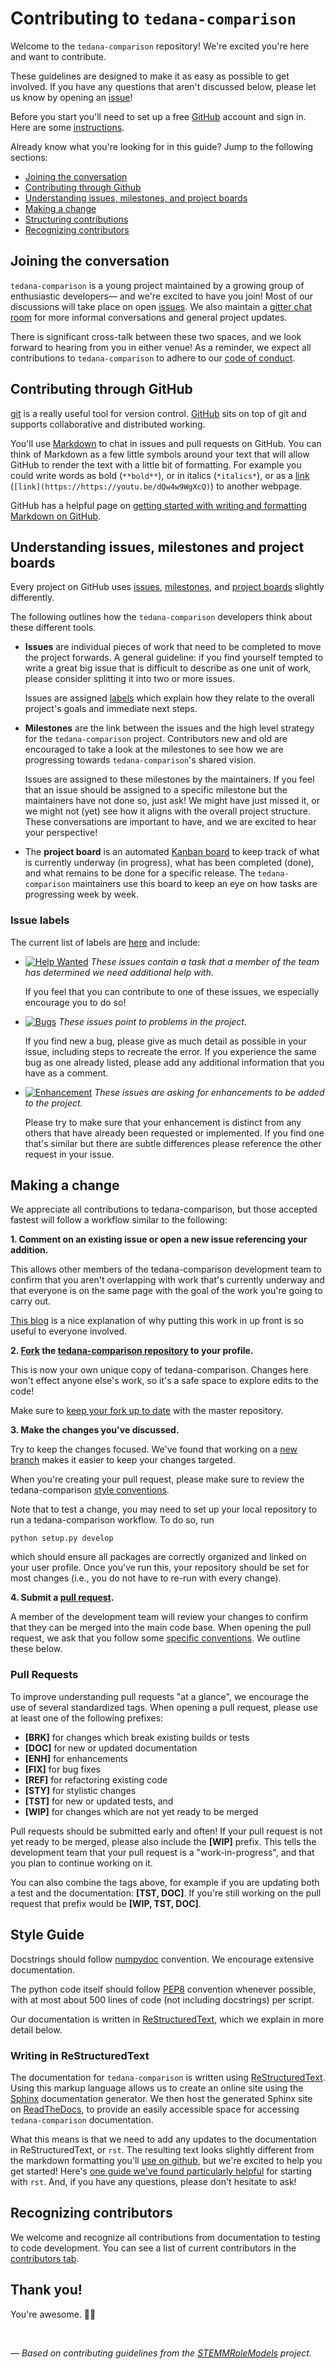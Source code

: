 # Contributing to `tedana-comparison`

Welcome to the `tedana-comparison` repository! We're excited you're here and want to contribute.

These guidelines are designed to make it as easy as possible to get involved.
If you have any questions that aren't discussed below, please let us know by opening an [issue][link_issues]!

Before you start you'll need to set up a free [GitHub][link_github] account and sign in.
Here are some [instructions][link_signupinstructions].

Already know what you're looking for in this guide? Jump to the following sections:

* [Joining the conversation](#joining-the-conversation)
* [Contributing through Github](#contributing-through-github)
* [Understanding issues, milestones, and project boards](#understanding-issues-milestones-and-project-boards)
* [Making a change](#making-a-change)
* [Structuring contributions](#style-guide)
* [Recognizing contributors](#recognizing-contributions)

## Joining the conversation

`tedana-comparison` is a young project maintained by a growing group of enthusiastic developers&mdash; and we're excited to have you join!
Most of our discussions will take place on open [issues][link_issues].
We also maintain a [gitter chat room][link_gitter] for more informal conversations and general project updates.

There is significant cross-talk between these two spaces, and we look forward to hearing from you in either venue!
As a reminder, we expect all contributions to `tedana-comparison` to adhere to our [code of conduct][link_coc].


## Contributing through GitHub

[git][link_git] is a really useful tool for version control.
[GitHub][link_github] sits on top of git and supports collaborative and distributed working.

You'll use [Markdown][markdown] to chat in issues and pull requests on GitHub.
You can think of Markdown as a few little symbols around your text that will allow GitHub
to render the text with a little bit of formatting.
For example you could write words as bold (`**bold**`), or in italics (`*italics*`),
or as a [link][rick_roll] (`[link](https://https://youtu.be/dQw4w9WgXcQ)`) to another webpage.

GitHub has a helpful page on
[getting started with writing and formatting Markdown on GitHub][writing_formatting_github].


## Understanding issues, milestones and project boards

Every project on GitHub uses [issues][link_issues], [milestones][link_milestones],
and [project boards][link_project_boards] slightly differently.

The following outlines how the ``tedana-comparison`` developers think about these different tools.

* **Issues** are individual pieces of work that need to be completed to move the project forwards.
A general guideline: if you find yourself tempted to write a great big issue that
is difficult to describe as one unit of work, please consider splitting it into two or more issues.

    Issues are assigned [labels](#issue-labels) which explain how they relate to the overall project's
    goals and immediate next steps.

* **Milestones** are the link between the issues and the high level strategy for the ``tedana-comparison`` project.
Contributors new and old are encouraged to take a look at the milestones to see how we are progressing
towards ``tedana-comparison``'s shared vision.

    Issues are assigned to these milestones by the maintainers.
    If you feel that an issue should be assigned to a specific milestone but the maintainers have not done so, just ask!
    We might have just missed it, or we might not (yet) see how it aligns with the overall project structure.
    These conversations are important to have, and we are excited to hear your perspective!

* The **project board** is an automated [Kanban board][link_kanban] to keep track of what is currently underway
(in progress), what has been completed (done), and what remains to be done for a specific release.
The ``tedana-comparison``  maintainers use this board to keep an eye on how tasks are progressing week by week.


### Issue labels

The current list of labels are [here][link_labels] and include:

* [![Help Wanted](https://img.shields.io/badge/-help%20wanted-159818.svg)][link_helpwanted] *These issues contain a task that a member of the team has determined we need additional help with.*

    If you feel that you can contribute to one of these issues, we especially encourage you to do so!

* [![Bugs](https://img.shields.io/badge/-bugs-fc2929.svg)][link_bugs] *These issues point to problems in the project.*

    If you find new a bug, please give as much detail as possible in your issue, including steps to recreate the error.
    If you experience the same bug as one already listed, please add any additional information that you have as a comment.

* [![Enhancement](https://img.shields.io/badge/-enhancement-84b6eb.svg)][link_enhancement] *These issues are asking for enhancements to be added to the project.*

    Please try to make sure that your enhancement is distinct from any others that have already been requested or implemented.
    If you find one that's similar but there are subtle differences please reference the other request in your issue.

## Making a change

We appreciate all contributions to tedana-comparison, but those accepted fastest will follow a workflow similar to the following:

**1. Comment on an existing issue or open a new issue referencing your addition.**

This allows other members of the tedana-comparison development team to confirm that you aren't overlapping with work that's currently underway and that everyone is on the same page with the goal of the work you're going to carry out.

[This blog][link_pushpullblog] is a nice explanation of why putting this work in up front is so useful to everyone involved.

**2. [Fork][link_fork] the [tedana-comparison repository][link_tedana] to your profile.**

This is now your own unique copy of tedana-comparison. Changes here won't effect anyone else's work, so it's a safe space to explore edits to the code!

Make sure to [keep your fork up to date][link_updateupstreamwiki] with the master repository.

**3. Make the changes you've discussed.**

Try to keep the changes focused. We've found that working on a [new branch][link_branches] makes it easier to keep your changes targeted.

When you're creating your pull request, please make sure to review the tedana-comparison [style conventions](#style-guide).

Note that to test a change, you may need to set up your local repository to run a tedana-comparison workflow.
To do so, run
```
python setup.py develop
```
which should ensure all packages are correctly organized and linked on your user profile.
Once you've run this, your repository should be set for most changes (i.e., you do not have to re-run with every change).

**4. Submit a [pull request][link_pullrequest].**

A member of the development team will review your changes to confirm that they can be merged into the main code base.
When opening the pull request, we ask that you follow some [specific conventions](#pull-requests).
We outline these below.

### Pull Requests

To improve understanding pull requests "at a glance", we encourage the use of several standardized tags.
When opening a pull request, please use at least one of the following prefixes:

* **[BRK]** for changes which break existing builds or tests
* **[DOC]** for new or updated documentation
* **[ENH]** for enhancements
* **[FIX]** for bug fixes
* **[REF]** for refactoring existing code
* **[STY]** for stylistic changes
* **[TST]** for new or updated tests, and
* **[WIP]** for changes which are not yet ready to be merged

Pull requests should be submitted early and often!
If your pull request is not yet ready to be merged, please also include the **[WIP]** prefix.
This tells the development team that your pull request is a "work-in-progress",
and that you plan to continue working on it.

You can also combine the tags above, for example if you are updating both a test and
the documentation: **[TST, DOC]**.
If you're still working on the pull request that prefix would be **[WIP, TST, DOC]**.

## Style Guide

Docstrings should follow [numpydoc][link_numpydoc] convention.
We encourage extensive documentation.

The python code itself should follow [PEP8][link_pep8] convention
whenever possible, with at most about 500 lines of code (not including docstrings) per script.

Our documentation is written in [ReStructuredText](#writing-in-restructuredtext),
which we explain in more detail below.

### Writing in ReStructuredText

The documentation for `tedana-comparison` is written using [ReStructuredText][restructuredtext].
Using this markup language allows us to create an online site using the [Sphinx][sphinx]
documentation generator.
We then host the generated Sphinx site on [ReadTheDocs][readthedocs],
to provide an easily accessible space for accessing `tedana-comparison` documentation.

What this means is that we need to add any updates to the documentation in ReStructuredText,
or `rst`.
The resulting text looks slightly different from the markdown formatting you'll
[use on github](#contributing-through-github), but we're excited to help you get started!
Here's [one guide we've found particularly helpful][link_rst_guide] for starting with `rst`.
And, if you have any questions, please don't hesitate to ask!


## Recognizing contributors

We welcome and recognize all contributions from documentation to testing to code development.
You can see a list of current contributors in the [contributors tab][link_contributors].

## Thank you!

You're awesome. :wave::smiley:

<br>

*&mdash; Based on contributing guidelines from the [STEMMRoleModels][link_stemmrolemodels] project.*

[link_git]: https://git-scm.com
[link_github]: https://github.com/
[link_tedana]: https://github.com/ME-ICA/tedana-comparison
[link_signupinstructions]: https://help.github.com/articles/signing-up-for-a-new-github-account

[writing_formatting_github]: https://help.github.com/articles/getting-started-with-writing-and-formatting-on-github
[markdown]: https://daringfireball.net/projects/markdown
[rick_roll]: https://www.youtube.com/watch?v=dQw4w9WgXcQ
[restructuredtext]: http://docutils.sourceforge.net/rst.html#user-documentation
[sphinx]: http://www.sphinx-doc.org/en/master/index.html
[readthedocs]: https://docs.readthedocs.io/en/latest/index.html

[link_issues]: https://github.com/ME-ICA/tedana-comparison/issues
[link_milestones]: https://github.com/ME-ICA/tedana-comparison/milestones/
[link_project_boards]: https://github.com/ME-ICA/tedana-comparison/projects
[link_gitter]: https://gitter.im/me-ica/tedana-comparison
[link_coc]: https://github.com/ME-ICA/tedana-comparison/blob/master/CODE_OF_CONDUCT.md

[link_labels]: https://github.com/ME-ICA/tedana-comparison/labels
[link_bugs]: https://github.com/ME-ICA/tedana-comparison/labels/bug
[link_helpwanted]: https://github.com/ME-ICA/tedana-comparison/labels/help%20wanted
[link_enhancement]: https://github.com/ME-ICA/tedana-comparison/labels/enhancement

[link_kanban]: https://en.wikipedia.org/wiki/Kanban_board
[link_pullrequest]: https://help.github.com/articles/creating-a-pull-request/
[link_fork]: https://help.github.com/articles/fork-a-repo/
[link_pushpullblog]: https://www.igvita.com/2011/12/19/dont-push-your-pull-requests/
[link_updateupstreamwiki]: https://help.github.com/articles/syncing-a-fork/
[link_branches]: https://help.github.com/articles/creating-and-deleting-branches-within-your-repository/

[link_numpydoc]: https://numpydoc.readthedocs.io/en/latest/format.html
[link_pep8]: https://www.python.org/dev/peps/pep-0008/
[link_rst_guide]: http://docs.sphinxdocs.com/en/latest/step-1.html

[link_contributors]: https://github.com/ME-ICA/tedana-comparison/graphs/contributors
[link_stemmrolemodels]: https://github.com/KirstieJane/STEMMRoleModels
